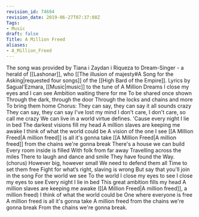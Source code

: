 ```yaml
---
revision_id: 74694
revision_date: 2019-06-27T07:37:08Z
Tags:
- Music
draft: false
Title: A Million Freed
aliases:
- A_Million_Freed
---
```

The song was provided by Tiana i Zaydan i Riqueza to Dream-Singer - a herald of [[Lashonar]], who [[The illusion of majesty#A Song for the Asking|requested four songs]] of the [[High Bard of the Empire]].
Lyrics by SaguaI’Ezmara, [[Music|music]] to the tune of A Million Dreams
I close my eyes and I can see
Ambition waiting there for me
To be shared once shown
Through the dark, through the door
Through the locks and chains and more
To bring them home
Chorus:
They can say, they can say it all sounds crazy
They can say, they can say I've lost my mind
I don't care, I don't care, so call me crazy
We can live in a world virtue defines.
'Cause every night I lie in bed
The darkest visions fill my head
A million slaves are keeping me awake
I think of what the world could be
A vision of the one I see
[[A Million Freed|A million freed]] is all it's gonna take
[[A Million Freed|A million freed]] from the chains we're gonna break
There's a house we can build
Every room inside is filled
With folk from far away
Travelling across the miles
There to laugh and dance and smile
They have found the Way.
(chorus)
However big, however small
We need to defend them all
Time to set them free
Fight for what’s right, slaving is wrong
But say that you'll join in the song
For the world we see
To the world I close my eyes to see
I close my eyes to see
Every night I lie in bed
This great ambition fills my head
A million slaves are keeping me awake
([[A Million Freed|A million freed]], a million freed)
I think of what the world could be
One where everyone is free
A million freed is all it's gonna take
A million freed from the chains we're gonna break
From the chains we're gonna break.